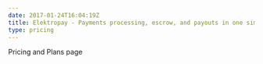 ```yaml
---
date: 2017-01-24T16:04:19Z
title: Elektropay - Payments processing, escrow, and payouts in one simple API | Pricing
type: pricing
---
```



Pricing and Plans page
